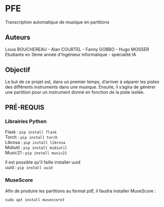 # PFE
Transcription automatique de musique en partitions

## Auteurs
Louis BOUCHEREAU - Alan COURTEL - Fanny GOBBO - Hugo MOSSER \
Etudiants en 3ème année d'Ingénieur informatique - spécialité IA


## Objectif
Le but de ce projet est, dans un premier temps, d’arriver à séparer les pistes des différents instruments dans une musique. Ensuite, il s’agira de générer une partition pour un instrument donné en fonction de la piste isolée.

## PRÉ-REQUIS

### Librairies Python 
Flask : `pip install flask`\
Torch : `pip install torch`\
Librosa : `pip install librosa`\
Midiutil : `pip install midiutil`\
Music21 : `pip install music21`

Il est possible qu'il faille installer uuid\
uuid : `pip install uuid`


### MuseScore

Afin de produire les partitions au format pdf, il faudra installer MuseScore : 

`sudo apt install musescore3`


